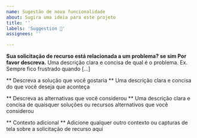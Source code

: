 ```yaml
---
name: Sugestão de nova funcionalidade
about: Sugira uma ideia para este projeto
title: ''
labels: 'Suggestion 👾'
assignees: ''

---
```


**Sua solicitação de recurso está relacionada a um problema? se sim Por favor descreva.** 
Uma descrição clara e concisa de qual é o problema. Ex. Sempre fico frustrado quando [...] 

** Descreva a solução que você gostaria **
Uma descrição clara e concisa do que você deseja que aconteça 

** Descreva as alternativas que você considerou ** 
Uma descrição clara e concisa de quaisquer soluções ou recursos alternativos que você considerou

** Contexto adicional ** 
Adicione qualquer outro contexto ou capturas de tela sobre a solicitação de recurso aqui
